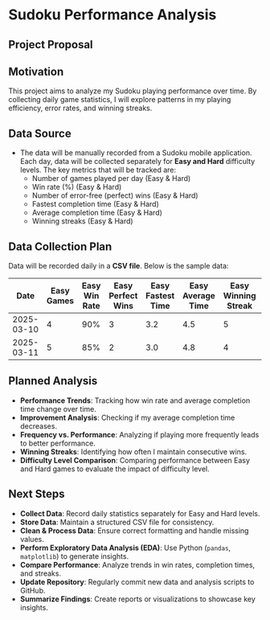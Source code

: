 # Sudoku Performance Analysis

## Project Proposal

## Motivation  
This project aims to analyze my Sudoku playing performance over time. By collecting daily game statistics, I will explore patterns in my playing efficiency, error rates, and winning streaks.

## Data Source  
- The data will be manually recorded from a Sudoku mobile application. Each day, data will be collected separately for **Easy and Hard** difficulty levels. The key metrics that will be tracked are:  
  - Number of games played per day (Easy & Hard)  
  - Win rate (%) (Easy & Hard)  
  - Number of error-free (perfect) wins (Easy & Hard)  
  - Fastest completion time (Easy & Hard)  
  - Average completion time (Easy & Hard)  
  - Winning streaks (Easy & Hard)  

## Data Collection Plan  
Data will be recorded daily in a **CSV file**. Below is the sample data:  

| Date       | Easy Games | Easy Win Rate | Easy Perfect Wins | Easy Fastest Time | Easy Average Time | Easy Winning Streak | Hard Games | Hard Win Rate | Hard Perfect Wins | Hard Fastest Time | Hard Average Time | Hard Winning Streak |
|------------|------------|---------------|--------------------|-------------------|-------------------|---------------------|------------|---------------|--------------------|-------------------|-------------------|---------------------|
| 2025-03-10 | 4          | 90%           | 3                  | 3.2               | 4.5               | 5                   | 2          | 70%           | 1                  | 5.8               | 7.3               | 2                   |
| 2025-03-11 | 5          | 85%           | 2                  | 3.0               | 4.8               | 4                   | 3          | 65%           | 1                  | 6.2               | 8.0               | 1                   |


## Planned Analysis  
- **Performance Trends**: Tracking how win rate and average completion time change over time.  
- **Improvement Analysis**: Checking if my average completion time decreases.  
- **Frequency vs. Performance**: Analyzing if playing more frequently leads to better performance.  
- **Winning Streaks**: Identifying how often I maintain consecutive wins.  
- **Difficulty Level Comparison**: Comparing performance between Easy and Hard games to evaluate the impact of difficulty level.  

## Next Steps  
- **Collect Data**: Record daily statistics separately for Easy and Hard levels.  
- **Store Data**: Maintain a structured CSV file for consistency.  
- **Clean & Process Data**: Ensure correct formatting and handle missing values.  
- **Perform Exploratory Data Analysis (EDA)**: Use Python (`pandas`, `matplotlib`) to generate insights.  
- **Compare Performance**: Analyze trends in win rates, completion times, and streaks.  
- **Update Repository**: Regularly commit new data and analysis scripts to GitHub.  
- **Summarize Findings**: Create reports or visualizations to showcase key insights.  
